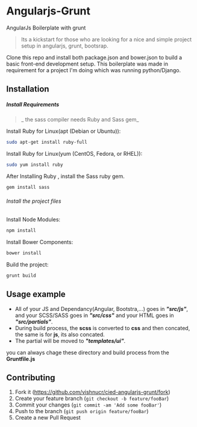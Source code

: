 # Angularjs-Grunt 
AngularJs Boilerplate with grunt
> Its a kickstart for those who are looking for a nice and simple project setup in angularjs, grunt, bootsrap.


Clone this repo and install both package.json and bower.json to build a basic front-end development setup. This boilerplate was made in
requirement for a project I'm doing which was running python/Django. 


## Installation

##### Install Requirements

>_ the sass compiler needs Ruby and Sass gem_

Install Ruby for Linux(apt (Debian or Ubuntu)):
```sh
sudo apt-get install ruby-full
```

Install Ruby for Linux(yum (CentOS, Fedora, or RHEL)):
```sh
sudo yum install ruby
```

After Installing Ruby , install the Sass ruby gem.
```sh
gem install sass
```


###### Install the project files

Install Node Modules:
```sh
npm install 
```

Install Bower Components:
```sh
bower install 
```

Build the project:
```sh
grunt build 
```



## Usage example

* All of your JS and Dependancy(Angular, Bootstra,...) goes in  **_"src/js"_**,  and your SCSS/SASS goes in  **_"src/css"_**  and your HTML goes in  **_"src/partials"_**.
* During build process, the **scss** is converted to **css** and then concated, the same is for **js**, its also concated.
* The partial will be moved to **_"templates/ui"_**. 

you can always chage these directory and build process from the __Gruntfile.js__



## Contributing

1. Fork it (<https://github.com/vishnucr/cied-angularjs-grunt/fork>)
2. Create your feature branch (`git checkout -b feature/fooBar`)
3. Commit your changes (`git commit -am 'Add some fooBar'`)
4. Push to the branch (`git push origin feature/fooBar`)
5. Create a new Pull Request
